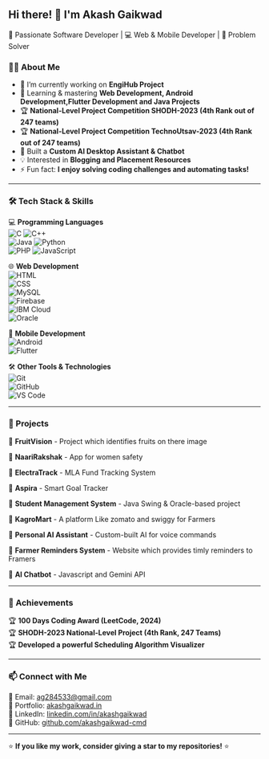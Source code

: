 ## Hi there! 👋 I'm Akash Gaikwad  

🚀 Passionate Software Developer | 💻 Web & Mobile Developer | 🎯 Problem Solver  

### 👨‍💻 About Me  
- 🔭 I’m currently working on **EngiHub Project**  
- 🌱 Learning & mastering **Web Development, Android Development,Flutter Development and Java Projects**  
- 🏆 **National-Level Project Competition SHODH-2023 (4th Rank out of 247 teams)**
- 🏆 **National-Level Project Competition TechnoUtsav-2023 (4th Rank out of 247 teams)**  
- 🤖 Built a **Custom AI Desktop Assistant & Chatbot**  
- 💡 Interested in **Blogging and Placement Resources**  
- ⚡ Fun fact: **I enjoy solving coding challenges and automating tasks!**  

---

### 🛠️ Tech Stack & Skills  
💻 **Programming Languages**  
![C](https://img.shields.io/badge/-C-blue?style=flat-square&logo=c)  ![C++](https://img.shields.io/badge/-C++-00599C?style=flat-square&logo=c%2B%2B)  
![Java](https://img.shields.io/badge/-Java-orange?style=flat-square&logo=java)  ![Python](https://img.shields.io/badge/-Python-3776AB?style=flat-square&logo=python)  
![PHP](https://img.shields.io/badge/-PHP-777BB4?style=flat-square&logo=php)  ![JavaScript](https://img.shields.io/badge/-JavaScript-F7DF1E?style=flat-square&logo=javascript)  

🌐 **Web Development**  
![HTML](https://img.shields.io/badge/-HTML-E34F26?style=flat-square&logo=html5)  
![CSS](https://img.shields.io/badge/-CSS-1572B6?style=flat-square&logo=css3)  
![MySQL](https://img.shields.io/badge/-MySQL-4479A1?style=flat-square&logo=mysql)  
![Firebase](https://img.shields.io/badge/-Firebase-FFCA28?style=flat-square&logo=firebase)  
![IBM Cloud](https://img.shields.io/badge/-IBM%20Cloud-1261FE?style=flat-square&logo=ibm-cloud)  
![Oracle](https://img.shields.io/badge/-Oracle-F80000?style=flat-square&logo=oracle)  

📱 **Mobile Development**  
![Android](https://img.shields.io/badge/-Android-3DDC84?style=flat-square&logo=android)  
![Flutter](https://img.shields.io/badge/-Flutter-02569B?style=flat-square&logo=flutter)  

🛠 **Other Tools & Technologies**  
![Git](https://img.shields.io/badge/-Git-F05032?style=flat-square&logo=git)  
![GitHub](https://img.shields.io/badge/-GitHub-181717?style=flat-square&logo=github)  
![VS Code](https://img.shields.io/badge/-VS%20Code-007ACC?style=flat-square&logo=visual-studio-code)  

---

### 🌟 Projects  
📌 **FruitVision** - Project which identifies fruits on there image

📌 **NaariRakshak** - App for women safety 

📌 **ElectraTrack** - MLA Fund Tracking System 

📌 **Aspira** - Smart Goal Tracker  

📌 **Student Management System** - Java Swing & Oracle-based project 

📌 **KagroMart** - A platform Like zomato and swiggy for Farmers  

📌 **Personal AI Assistant** - Custom-built AI for voice commands 

📌 **Farmer Reminders System** - Website which provides timly reminders to Framers 

📌 **AI Chatbot** - Javascript and Gemini API 

---

### 🎯 Achievements  
🏆 **100 Days Coding Award (LeetCode, 2024)**  
🏆 **SHODH-2023 National-Level Project (4th Rank, 247 Teams)**  
🏆 **Developed a powerful Scheduling Algorithm Visualizer**  

---

### 📫 Connect with Me  
📧 Email: ag284533@gmail.com  
🔗 Portfolio: [akashgaikwad.in](http://akashgaikwad.in/)  
💼 LinkedIn: [linkedin.com/in/akashgaikwad](https://www.linkedin.com/in/akash-gaikwad-35113522a/)  
📌 GitHub: [github.com/akashgaikwad-cmd](https://github.com/akashgaikwad-cmd)  

---

⭐ **If you like my work, consider giving a star to my repositories!** ⭐  

